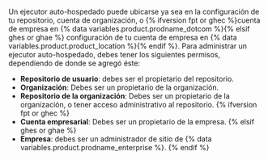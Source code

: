 Un ejecutor auto-hospedado puede ubicarse ya sea en la configuración de tu repositorio, cuenta de organización, o {% ifversion fpt or ghec %}cuenta de empresa en {% data variables.product.prodname_dotcom %}{% elsif ghes or ghae %} configuración de tu cuenta de empresa en {% data variables.product.product_location %}{% endif %}. Para administrar un ejecutor auto-hospedado, debes tener los siguientes permisos, dependiendo de donde se agregó éste:
- **Repositorio de usuario**: debes ser el propietario del repositorio.
- **Organización**: Debes ser un propietario de la organización.
- **Repositorio de la organización**: Debes ser un propietario de la organización, o tener acceso administrativo al repositorio.
{% ifversion fpt or ghec %}
- **Cuenta empresarial**: Debes ser un propietario de la empresa.
{% elsif ghes or ghae %}
- **Empresa**: debes ser un administrador de sitio de {% data variables.product.prodname_enterprise %}.
{% endif %}
